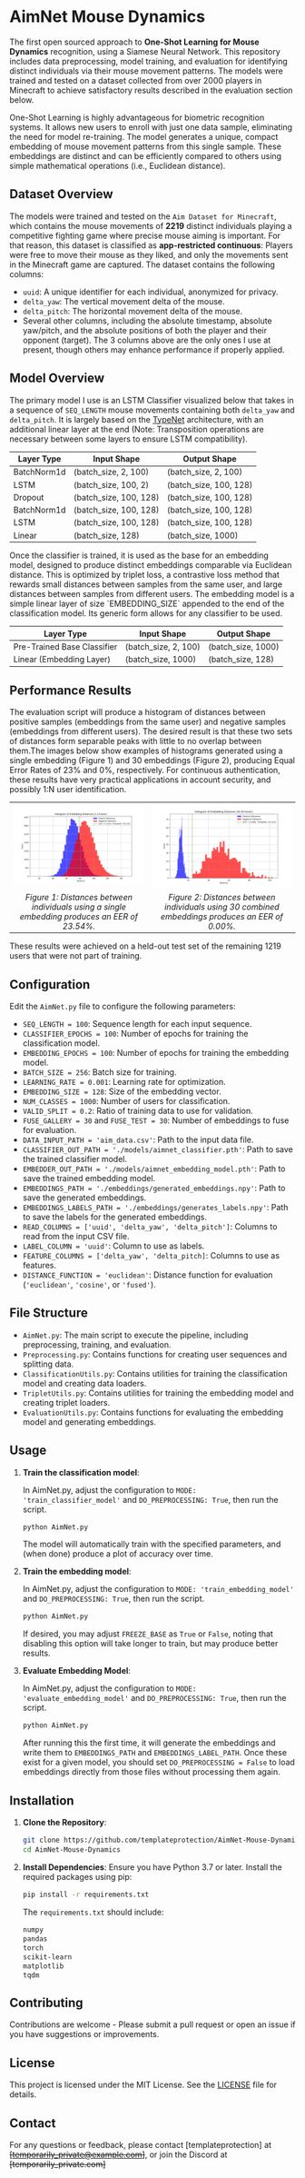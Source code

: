 # AimNet Mouse Dynamics
The first open sourced approach to **One-Shot Learning for Mouse Dynamics** recognition, using a Siamese Neural Network. This repository includes data preprocessing, model training, and evaluation for identifying distinct individuals via their mouse movement patterns. The models were trained and tested on a dataset collected from over 2000 players in Minecraft to achieve satisfactory results described in the evaluation section below. 

One-Shot Learning is highly advantageous for biometric recognition systems. It allows new users to enroll with just one data sample, eliminating the need for model re-training. The model generates a unique, compact embedding of mouse movement patterns from this single sample. These embeddings are distinct and can be efficiently compared to others using simple mathematical operations (i.e., Euclidean distance).


## Dataset Overview

The models were trained and tested on the `Aim Dataset for Minecraft`, which contains the mouse movements of **2219** distinct individuals playing a competitive fighting game where precise mouse aiming is important. For that reason, this dataset is classified as **app-restricted continuous**: Players were free to move their mouse as they liked, and only the movements sent in the Minecraft game are captured. The dataset contains the following columns:
- `uuid`: A unique identifier for each individual, anonymized for privacy.
- `delta_yaw`: The vertical movement delta of the mouse.
- `delta_pitch`: The horizontal movement delta of the mouse.
- Several other columns, including the absolute timestamp, absolute yaw/pitch, and the absolute positions of both the player and their opponent (target). The 3 columns above are the only ones I use at present, though others may enhance performance if properly applied.

## Model Overview

The primary model I use is an LSTM Classifier visualized below that takes in a sequence of `SEQ_LENGTH` mouse movements containing both `delta_yaw` and `delta_pitch`. It is largely based on the [TypeNet](https://arxiv.org/pdf/2101.05570) architecture, with an additional linear layer at the end (Note: Transposition operations are necessary between some layers to ensure LSTM compatibility). 
<table>
  <thead>
    <tr>
      <th>Layer Type</th>
      <th>Input Shape</th>
      <th>Output Shape</th>
    </tr>
  </thead>
  <tbody>
    <tr>
      <td>BatchNorm1d</td>
      <td>(batch_size, 2, 100)</td>
      <td>(batch_size, 2, 100)</td>
    </tr>
    <tr>
      <td>LSTM</td>
      <td>(batch_size, 100, 2)</td>
      <td>(batch_size, 100, 128)</td>
    </tr>
    <tr>
      <td>Dropout</td>
      <td>(batch_size, 100, 128)</td>
      <td>(batch_size, 100, 128)</td>
    </tr>
    <tr>
      <td>BatchNorm1d</td>
      <td>(batch_size, 100, 128)</td>
      <td>(batch_size, 100, 128)</td>
    </tr>
    <tr>
      <td>LSTM</td>
      <td>(batch_size, 100, 128)</td>
      <td>(batch_size, 100, 128)</td>
    </tr>
    <tr>
      <td>Linear</td>
      <td>(batch_size, 128)</td>
      <td>(batch_size, 1000)</td>
    </tr>
  </tbody>
</table>
Once the classifier is trained, it is used as the base for an embedding model, designed to produce distinct embeddings comparable via Euclidean distance. This is optimized by triplet loss, a contrastive loss method that rewards small distances between samples from the same user, and large distances between samples from different users. The embedding model is a simple linear layer of size `EMBEDDING_SIZE` appended to the end of the classification model. Its generic form allows for any classifier to be used.

<table>
  <thead>
    <tr>
      <th>Layer Type</th>
      <th>Input Shape</th>
      <th>Output Shape</th>
    </tr>
  </thead>
  <tbody>
    <tr>
      <td>Pre-Trained Base Classifier</td>
      <td>(batch_size, 2, 100)</td>
      <td>(batch_size, 1000)</td>
    </tr>
    <tr>
      <td>Linear (Embedding Layer)</td>
      <td>(batch_size, 1000)</td>
      <td>(batch_size, 128)</td>
    </tr>
  </tbody>
</table>

## Performance Results
The evaluation script will produce a histogram of distances between positive samples (embeddings from the same user) and negative samples (embeddings from different users). The desired result is that these two sets of distances form separable peaks with little to no overlap between them.The images below show examples of histograms generated using a single embedding (Figure 1) and 30 embeddings (Figure 2), producing Equal Error Rates of 23% and 0%, respectively. For continuous authentication, these results have very practical applications in account security, and possibly 1:N user identification.

<table style="border-collapse: collapse; width: 100%;">
  <tr>
    <td style="text-align: center; border: none;">
      <img src="results/Histogram_LSTM_1_1.png" width="100%" style="max-width: 300px;" />
    </td>
    <td style="text-align: center; border: none;">
      <img src="results/Histogram_LSTM_30_30.png" width="100%" style="max-width: 300px;" />
    </td>
  </tr>
  <tr>
    <td style="text-align: center; border: none;">
      <i>Figure 1: Distances between individuals using a single embedding produces an EER of 23.54%.</i>
    </td>
    <td style="text-align: center; border: none;">
      <i>Figure 2: Distances between individuals using 30 combined embeddings produces an EER of 0.00%.</i>
    </td>
  </tr>
</table>

These results were achieved on a held-out test set of the remaining 1219 users that were not part of training.


## Configuration

Edit the `AimNet.py` file to configure the following parameters:
- `SEQ_LENGTH = 100`: Sequence length for each input sequence.
- `CLASSIFIER_EPOCHS = 100`: Number of epochs for training the classification model.
- `EMBEDDING_EPOCHS = 100`: Number of epochs for training the embedding model.
- `BATCH_SIZE = 256`: Batch size for training.
- `LEARNING_RATE = 0.001`: Learning rate for optimization.
- `EMBEDDING_SIZE = 128`: Size of the embedding vector.
- `NUM_CLASSES = 1000`: Number of users for classification.
- `VALID_SPLIT = 0.2`: Ratio of training data to use for validation.
- `FUSE_GALLERY = 30` and `FUSE_TEST = 30`: Number of embeddings to fuse for evaluation.
- `DATA_INPUT_PATH = 'aim_data.csv'`: Path to the input data file.
- `CLASSIFIER_OUT_PATH = './models/aimnet_classifier.pth'`: Path to save the trained classifier model.
- `EMBEDDER_OUT_PATH = './models/aimnet_embedding_model.pth'`: Path to save the trained embedding model.
- `EMBEDDINGS_PATH = './embeddings/generated_embeddings.npy'`: Path to save the generated embeddings.
- `EMBEDDINGS_LABELS_PATH = './embeddings/generates_labels.npy'`: Path to save the labels for the generated embeddings.
- `READ_COLUMNS = ['uuid', 'delta_yaw', 'delta_pitch']`: Columns to read from the input CSV file.
- `LABEL_COLUMN = 'uuid'`: Column to use as labels.
- `FEATURE_COLUMNS = ['delta_yaw', 'delta_pitch]`: Columns to use as features.
- `DISTANCE_FUNCTION = 'euclidean'`: Distance function for evaluation (`'euclidean'`, `'cosine'`, or `'fused'`).

## File Structure

- `AimNet.py`: The main script to execute the pipeline, including preprocessing, training, and evaluation.
- `Preprocessing.py`: Contains functions for creating user sequences and splitting data.
- `ClassificationUtils.py`: Contains utilities for training the classification model and creating data loaders.
- `TripletUtils.py`: Contains utilities for training the embedding model and creating triplet loaders.
- `EvaluationUtils.py`: Contains functions for evaluating the embedding model and generating embeddings.

## Usage

1. **Train the classification model**:

    In AimNet.py, adjust the configuration to `MODE: 'train_classifier_model'` and `DO_PREPROCESSING: True`, then run the script.
    ```bash
    python AimNet.py
    ```
    The model will automatically train with the specified parameters, and (when done) produce a plot of accuracy over time. 

2. **Train the embedding model**:
   
    In AimNet.py, adjust the configuration to `MODE: 'train_embedding_model'` and `DO_PREPROCESSING: True`, then run the script.
    ```bash
    python AimNet.py
    ```
    If desired, you may adjust `FREEZE_BASE` as `True` or `False`, noting that disabling this option will take longer to train, but may produce better results.

4. **Evaluate Embedding Model**:
   
    In AimNet.py, adjust the configuration to `MODE: 'evaluate_embedding_model'` and `DO_PREPROCESSING: True`, then run the script.
    ```bash
    python AimNet.py
    ```
    After running this the first time, it will generate the embeddings and write them to `EMBEDDINGS_PATH` and `EMBEDDINGS_LABEL_PATH`. Once these exist for a given model, you should set `DO_PREPROCESSING = False` to load embeddings directly from those files without processing them again.

## Installation

1. **Clone the Repository**:
    ```bash
    git clone https://github.com/templateprotection/AimNet-Mouse-Dynamics.git
    cd AimNet-Mouse-Dynamics
    ```

2. **Install Dependencies**:
    Ensure you have Python 3.7 or later. Install the required packages using pip:
    ```bash
    pip install -r requirements.txt
    ```

    The `requirements.txt` should include:
    ```
    numpy
    pandas
    torch
    scikit-learn
    matplotlib
    tqdm
    ```

## Contributing

Contributions are welcome - Please submit a pull request or open an issue if you have suggestions or improvements.

## License

This project is licensed under the MIT License. See the [LICENSE](LICENSE) file for details.

## Contact

For any questions or feedback, please contact [templateprotection] at ~~[temporarily_private@example.com]~~, or join the Discord at ~~[temporarily_private.com]~~

